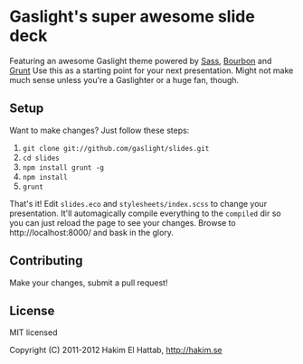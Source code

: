 # Gaslight's super awesome slide deck

Featuring an awesome Gaslight theme powered by [Sass](http://sass-lang.com/),
[Bourbon](http://thoughtbot.com/bourbon/) and [Grunt](http://gruntjs.com/)
Use this as a starting point for your next presentation. Might not make much
sense unless you're a Gaslighter or a huge fan, though.

## Setup

Want to make changes? Just follow these steps:

1. `git clone git://github.com/gaslight/slides.git`
1. `cd slides`
1. `npm install grunt -g`
1. `npm install`
1. `grunt`

That's it! Edit `slides.eco` and `stylesheets/index.scss` to change your presentation.
It'll automagically compile everything to the `compiled` dir so you can just reload the 
page to see your changes. Browse to http://localhost:8000/ and bask in the glory.

## Contributing

Make your changes, submit a pull request!

## License

MIT licensed

Copyright (C) 2011-2012 Hakim El Hattab, http://hakim.se

